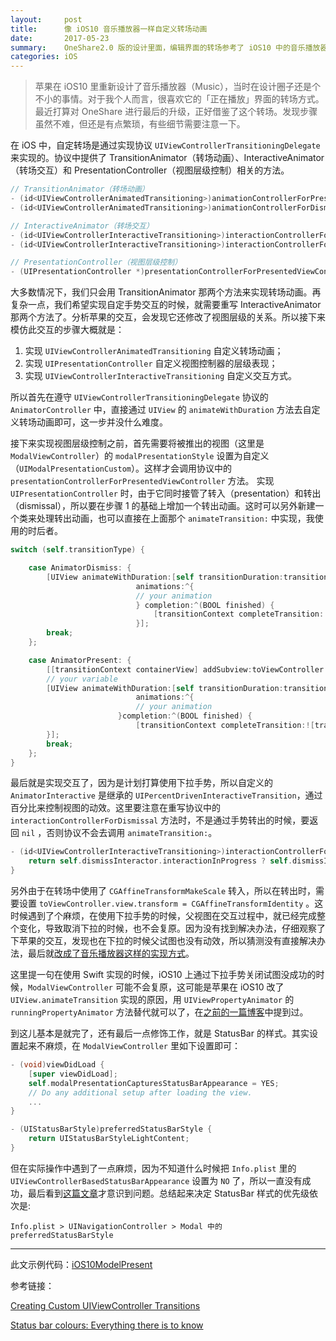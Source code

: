 ```yaml
---
layout:     post
title:      像 iOS10 音乐播放器一样自定义转场动画
date:       2017-05-23
summary:    OneShare2.0 版的设计里面，编辑界面的转场参考了 iOS10 中的音乐播放器的界面。
categories: iOS
---
```


> 苹果在 iOS10 里重新设计了音乐播放器（Music），当时在设计圈子还是个不小的事情。对于我个人而言，很喜欢它的「正在播放」界面的转场方式。最近打算对 OneShare 进行最后的升级，正好借鉴了这个转场。发现步骤虽然不难，但还是有点繁琐，有些细节需要注意一下。 

在 iOS 中，自定转场是通过实现协议 `UIViewControllerTransitioningDelegate` 来实现的。协议中提供了 TransitionAnimator（转场动画）、InteractiveAnimator（转场交互）和 PresentationController（视图层级控制）相关的方法。

```objective-c
// TransitionAnimator（转场动画）
- (id<UIViewControllerAnimatedTransitioning>)animationControllerForPresentedController:(UIViewController *)presented presentingController:(UIViewController *)presenting sourceController:(UIViewController *)source;
- (id<UIViewControllerAnimatedTransitioning>)animationControllerForDismissedController:(UIViewController *)dismissed;

// InteractiveAnimator（转场交互）
- (id<UIViewControllerInteractiveTransitioning>)interactionControllerForPresentation:(id<UIViewControllerAnimatedTransitioning>)animator;
- (id<UIViewControllerInteractiveTransitioning>)interactionControllerForDismissal:(id<UIViewControllerAnimatedTransitioning>)animator;

// PresentationController（视图层级控制）
- (UIPresentationController *)presentationControllerForPresentedViewController:(UIViewController *)presented presentingViewController:(UIViewController *)presenting sourceViewController:(UIViewController *)source;
```

大多数情况下，我们只会用 TransitionAnimator 那两个方法来实现转场动画。再复杂一点，我们希望实现自定手势交互的时候，就需要重写 InteractiveAnimator 那两个方法了。分析苹果的交互，会发现它还修改了视图层级的关系。所以接下来模仿此交互的步骤大概就是：

1. 实现 `UIViewControllerAnimatedTransitioning` 自定义转场动画；
2. 实现 `UIPresentationController` 自定义视图控制器的层级表现；
3. 实现 `UIViewControllerInteractiveTransitioning` 自定义交互方式。

所以首先在遵守 `UIViewControllerTransitioningDelegate` 协议的 `AnimatorController` 中，直接通过 `UIView` 的 `animateWithDuration` 方法去自定义转场动画即可，这一步并没什么难度。 

接下来实现视图层级控制之前，首先需要将被推出的视图（这里是 `ModalViewController`）的 `modalPresentationStyle` 设置为自定义（`UIModalPresentationCustom`）。这样才会调用协议中的 `presentationControllerForPresentedViewController` 方法。
实现 `UIPresentationController` 时，由于它同时接管了转入（presentation）和转出（dismissal），所以要在步骤 1 的基础上增加一个转出动画。这时可以另外新建一个类来处理转出动画，也可以直接在上面那个 `animateTransition:` 中实现，我使用的时后者。

```objective-c
switch (self.transitionType) {

    case AnimatorDismiss: {
        [UIView animateWithDuration:[self transitionDuration:transitionContext]
                            animations:^{
                            // your animation
                            } completion:^(BOOL finished) {
                                [transitionContext completeTransition:![transitionContext transitionWasCancelled]];
                            }];
        break;
    };

    case AnimatorPresent: {
        [[transitionContext containerView] addSubview:toViewController.view];
        // your variable
        [UIView animateWithDuration:[self transitionDuration:transitionContext] 
                            animations:^{
                            // your animation
                        }completion:^(BOOL finished) {
                            [transitionContext completeTransition:![transitionContext transitionWasCancelled]];
        }];
        break;
    };
}
```

最后就是实现交互了，因为是计划打算使用下拉手势，所以自定义的 `AnimatorInteractive` 是继承的 `UIPercentDrivenInteractiveTransition`，通过百分比来控制视图的动效。这里要注意在重写协议中的 `interactionControllerForDismissal` 方法时，不是通过手势转出的时候，要返回 `nil` ，否则协议不会去调用 `animateTransition:`。

```objective-c
- (id<UIViewControllerInteractiveTransitioning>)interactionControllerForDismissal:(id<UIViewControllerAnimatedTransitioning>)animator {
    return self.dismissInteractor.interactionInProgress ? self.dismissInteractor : nil;
}
```

另外由于在转场中使用了 `CGAffineTransformMakeScale` 转入，所以在转出时，需要设置 `toViewController.view.transform = CGAffineTransformIdentity` 。这时候遇到了个麻烦，在使用下拉手势的时候，父视图在交互过程中，就已经完成整个变化，导致取消下拉的时候，也不会复原。因为没有找到解决办法，仔细观察了下苹果的交互，发现也在下拉的时候父试图也没有动效，所以猜测没有直接解决办法，最后就[改成了音乐播放器这样的实现方式](https://github.com/fyl00/iOSDemo/commit/29bf71ad557b6d2dc83f22f454780055e5622c4a)。

这里提一句在使用 Swift 实现的时候，iOS10 上通过下拉手势关闭试图没成功的时候，`ModalViewController` 可能不会复原，这可能是苹果在 iOS10 改了 `UIView.animateTransition` 实现的原因，用 `UIViewPropertyAnimator` 的 `runningPropertyAnimator` 方法替代就可以了，在[之前的一篇博客](http://blog.slowwalker.me/ios/2017/02/16/iOS-UIViewPropertyAnimator-UIView.animate/)中提到过。

到这儿基本是就完了，还有最后一点修饰工作，就是 StatusBar 的样式。其实设置起来不麻烦，在 `ModalViewController` 里如下设置即可：

```Objective-C
- (void)viewDidLoad {
    [super viewDidLoad];
    self.modalPresentationCapturesStatusBarAppearance = YES;
    // Do any additional setup after loading the view.
    ...
}

- (UIStatusBarStyle)preferredStatusBarStyle {
    return UIStatusBarStyleLightContent;
}
```

但在实际操作中遇到了一点麻烦，因为不知道什么时候把 `Info.plist` 里的 `UIViewControllerBasedStatusBarAppearance` 设置为 `NO` 了，所以一直没有成功，最后看到[这篇文章](http://www.splinter.com.au/2015/12/30/status-bar-colours/)才意识到问题。总结起来决定 StatusBar 样式的优先级依次是:

```
Info.plist > UINavigationController > Modal 中的 preferredStatusBarStyle
```

-----
此文示例代码：[iOS10ModelPresent](https://github.com/fyl00/iOSDemo/tree/master/iOS10ModelPresent)

参考链接：

[Creating Custom UIViewController Transitions](https://www.raywenderlich.com/110536/custom-uiviewcontroller-transitions)

[Status bar colours: Everything there is to know](http://www.splinter.com.au/2015/12/30/status-bar-colours/)